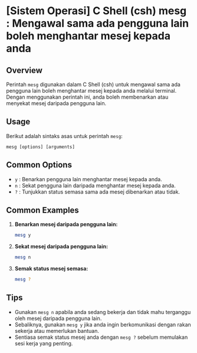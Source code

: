 # [Sistem Operasi] C Shell (csh) mesg <Mengurus mesej pengguna>: Mengawal sama ada pengguna lain boleh menghantar mesej kepada anda

## Overview
Perintah `mesg` digunakan dalam C Shell (csh) untuk mengawal sama ada pengguna lain boleh menghantar mesej kepada anda melalui terminal. Dengan menggunakan perintah ini, anda boleh membenarkan atau menyekat mesej daripada pengguna lain.

## Usage
Berikut adalah sintaks asas untuk perintah `mesg`:

```
mesg [options] [arguments]
```

## Common Options
- `y` : Benarkan pengguna lain menghantar mesej kepada anda.
- `n` : Sekat pengguna lain daripada menghantar mesej kepada anda.
- `?` : Tunjukkan status semasa sama ada mesej dibenarkan atau tidak.

## Common Examples
1. **Benarkan mesej daripada pengguna lain:**
   ```bash
   mesg y
   ```

2. **Sekat mesej daripada pengguna lain:**
   ```bash
   mesg n
   ```

3. **Semak status mesej semasa:**
   ```bash
   mesg ?
   ```

## Tips
- Gunakan `mesg n` apabila anda sedang bekerja dan tidak mahu terganggu oleh mesej daripada pengguna lain.
- Sebaliknya, gunakan `mesg y` jika anda ingin berkomunikasi dengan rakan sekerja atau memerlukan bantuan.
- Sentiasa semak status mesej anda dengan `mesg ?` sebelum memulakan sesi kerja yang penting.
